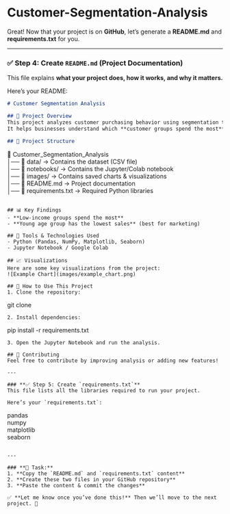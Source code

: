# Customer-Segmentation-Analysis
Great! Now that your project is on **GitHub**, let’s generate a **README.md** and **requirements.txt** for you.  

---

### **✅ Step 4: Create `README.md` (Project Documentation)**  
This file explains **what your project does, how it works, and why it matters.**  

Here’s your README:  

```markdown
# Customer Segmentation Analysis  

## 📌 Project Overview  
This project analyzes customer purchasing behavior using segmentation techniques.  
It helps businesses understand which **customer groups spend the most** and which **group to target for marketing**.  

## 📂 Project Structure  
```
📂 Customer_Segmentation_Analysis  
│── 📂 data/ → Contains the dataset (CSV file)  
│── 📂 notebooks/ → Contains the Jupyter/Colab notebook  
│── 📂 images/ → Contains saved charts & visualizations  
│── 📜 README.md → Project documentation  
│── 📜 requirements.txt → Required Python libraries  
```

## 📊 Key Findings  
- **Low-income groups spend the most**  
- **Young age group has the lowest sales** (best for marketing)  

## 🔧 Tools & Technologies Used  
- Python (Pandas, NumPy, Matplotlib, Seaborn)  
- Jupyter Notebook / Google Colab  

## 📈 Visualizations  
Here are some key visualizations from the project:  
![Example Chart](images/example_chart.png)  

## 🚀 How to Use This Project  
1. Clone the repository:  
   ```
   git clone <your-repo-link>
   ```
2. Install dependencies:  
   ```
   pip install -r requirements.txt
   ```
3. Open the Jupyter Notebook and run the analysis.  

## 🤝 Contributing  
Feel free to contribute by improving analysis or adding new features!  

---

### **✅ Step 5: Create `requirements.txt`**  
This file lists all the libraries required to run your project.  

Here’s your `requirements.txt`:  

```
pandas  
numpy  
matplotlib  
seaborn  
```

---

### **📌 Task:**
1. **Copy the `README.md` and `requirements.txt` content**  
2. **Create these two files in your GitHub repository**  
3. **Paste the content & commit the changes**  

✅ **Let me know once you’ve done this!** Then we’ll move to the next project. 🚀
